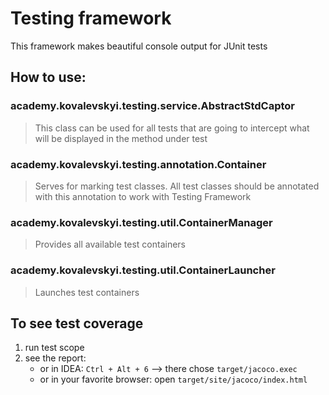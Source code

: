 # Testing framework
This framework makes beautiful console output for JUnit tests
## How to use:
### academy.kovalevskyi.testing.service.AbstractStdCaptor
> This class can be used for all tests that are going to intercept what will be displayed in the
> method under test
### academy.kovalevskyi.testing.annotation.Container
> Serves for marking test classes. All test classes should be annotated with this annotation
> to work with Testing Framework
### academy.kovalevskyi.testing.util.ContainerManager
> Provides all available test containers
### academy.kovalevskyi.testing.util.ContainerLauncher 
> Launches test containers


## To see test coverage
1. run test scope
2. see the report:
    - or in IDEA: `Ctrl + Alt + 6` —> there chose `target/jacoco.exec`
    - or in your favorite browser: open `target/site/jacoco/index.html`